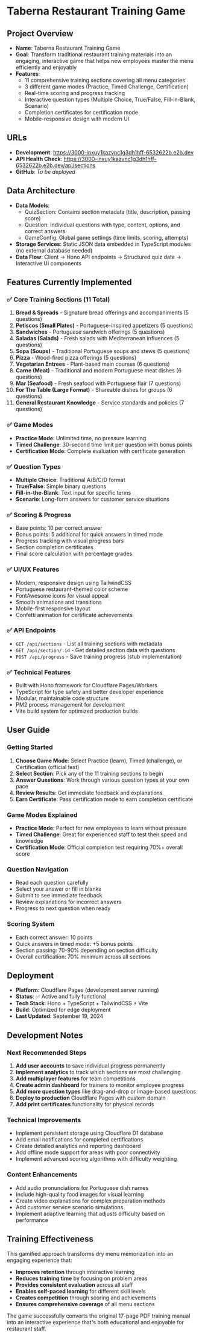 # Taberna Restaurant Training Game

## Project Overview
- **Name**: Taberna Restaurant Training Game
- **Goal**: Transform traditional restaurant training materials into an engaging, interactive game that helps new employees master the menu efficiently and enjoyably
- **Features**: 
  - 11 comprehensive training sections covering all menu categories
  - 3 different game modes (Practice, Timed Challenge, Certification)
  - Real-time scoring and progress tracking
  - Interactive question types (Multiple Choice, True/False, Fill-in-Blank, Scenario)
  - Completion certificates for certification mode
  - Mobile-responsive design with modern UI

## URLs
- **Development**: https://3000-inxuy1kazvnc1g3dh1hff-6532622b.e2b.dev
- **API Health Check**: https://3000-inxuy1kazvnc1g3dh1hff-6532622b.e2b.dev/api/sections
- **GitHub**: *To be deployed*

## Data Architecture
- **Data Models**: 
  - QuizSection: Contains section metadata (title, description, passing score)
  - Question: Individual questions with type, content, options, and correct answers
  - GameConfig: Global game settings (time limits, scoring, attempts)
- **Storage Services**: Static JSON data embedded in TypeScript modules (no external database needed)
- **Data Flow**: Client → Hono API endpoints → Structured quiz data → Interactive UI components

## Features Currently Implemented

### ✅ Core Training Sections (11 Total)
1. **Bread & Spreads** - Signature bread offerings and accompaniments (5 questions)
2. **Petiscos (Small Plates)** - Portuguese-inspired appetizers (5 questions)
3. **Sandwiches** - Portuguese sandwich offerings (5 questions)
4. **Saladas (Salads)** - Fresh salads with Mediterranean influences (5 questions)
5. **Sopa (Soups)** - Traditional Portuguese soups and stews (5 questions)
6. **Pizza** - Wood-fired pizza offerings (5 questions)
7. **Vegetarian Entrees** - Plant-based main courses (6 questions)
8. **Carne (Meat)** - Traditional and modern Portuguese meat dishes (6 questions)
9. **Mar (Seafood)** - Fresh seafood with Portuguese flair (7 questions)
10. **For The Table (Large Format)** - Shareable dishes for groups (6 questions)
11. **General Restaurant Knowledge** - Service standards and policies (7 questions)

### ✅ Game Modes
- **Practice Mode**: Unlimited time, no pressure learning
- **Timed Challenge**: 30-second time limit per question with bonus points
- **Certification Mode**: Complete evaluation with certificate generation

### ✅ Question Types
- **Multiple Choice**: Traditional A/B/C/D format
- **True/False**: Simple binary questions
- **Fill-in-the-Blank**: Text input for specific terms
- **Scenario**: Long-form answers for customer service situations

### ✅ Scoring & Progress
- Base points: 10 per correct answer
- Bonus points: 5 additional for quick answers in timed mode
- Progress tracking with visual progress bars
- Section completion certificates
- Final score calculation with percentage grades

### ✅ UI/UX Features
- Modern, responsive design using TailwindCSS
- Portuguese restaurant-themed color scheme
- FontAwesome icons for visual appeal
- Smooth animations and transitions
- Mobile-first responsive layout
- Confetti animation for certificate achievements

### ✅ API Endpoints
- `GET /api/sections` - List all training sections with metadata
- `GET /api/section/:id` - Get detailed section data with questions
- `POST /api/progress` - Save training progress (stub implementation)

### ✅ Technical Features
- Built with Hono framework for Cloudflare Pages/Workers
- TypeScript for type safety and better developer experience
- Modular, maintainable code structure
- PM2 process management for development
- Vite build system for optimized production builds

## User Guide

### Getting Started
1. **Choose Game Mode**: Select Practice (learn), Timed (challenge), or Certification (official test)
2. **Select Section**: Pick any of the 11 training sections to begin
3. **Answer Questions**: Work through various question types at your own pace
4. **Review Results**: Get immediate feedback and explanations
5. **Earn Certificate**: Pass certification mode to earn completion certificate

### Game Modes Explained
- **Practice Mode**: Perfect for new employees to learn without pressure
- **Timed Challenge**: Great for experienced staff to test their speed and knowledge
- **Certification Mode**: Official completion test requiring 70%+ overall score

### Question Navigation
- Read each question carefully
- Select your answer or fill in blanks
- Submit to see immediate feedback
- Review explanations for incorrect answers
- Progress to next question when ready

### Scoring System
- Each correct answer: 10 points
- Quick answers in timed mode: +5 bonus points
- Section passing: 70-90% depending on section difficulty
- Overall certification: 70% minimum across all sections

## Deployment
- **Platform**: Cloudflare Pages (development server running)
- **Status**: ✅ Active and fully functional
- **Tech Stack**: Hono + TypeScript + TailwindCSS + Vite
- **Build**: Optimized for edge deployment
- **Last Updated**: September 19, 2024

## Development Notes

### Next Recommended Steps
1. **Add user accounts** to save individual progress permanently
2. **Implement analytics** to track which sections are most challenging
3. **Add multiplayer features** for team competitions
4. **Create admin dashboard** for trainers to monitor employee progress
5. **Add more question types** like drag-and-drop or image-based questions
6. **Deploy to production** Cloudflare Pages with custom domain
7. **Add print certificates** functionality for physical records

### Technical Improvements
- Implement persistent storage using Cloudflare D1 database
- Add email notifications for completed certifications
- Create detailed analytics and reporting dashboard
- Add offline mode support for areas with poor connectivity
- Implement advanced scoring algorithms with difficulty weighting

### Content Enhancements
- Add audio pronunciations for Portuguese dish names
- Include high-quality food images for visual learning
- Create video explanations for complex preparation methods
- Add customer service scenario simulations
- Implement adaptive learning that adjusts difficulty based on performance

## Training Effectiveness
This gamified approach transforms dry menu memorization into an engaging experience that:
- **Improves retention** through interactive learning
- **Reduces training time** by focusing on problem areas
- **Provides consistent evaluation** across all staff
- **Enables self-paced learning** for different skill levels
- **Creates competition** through scoring and achievements
- **Ensures comprehensive coverage** of all menu sections

The game successfully converts the original 17-page PDF training manual into an interactive experience that's both educational and enjoyable for restaurant staff.